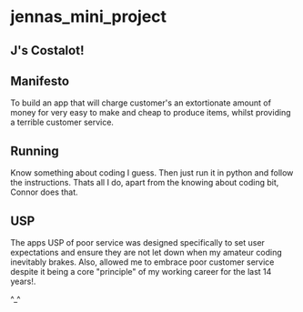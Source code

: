 # jennas_mini_project

## J's Costalot!

## Manifesto

To build an app that will charge customer's an extortionate amount of money for very easy to make and cheap to produce items, whilst providing a terrible customer service. 

## Running

Know something about coding I guess. Then just run it in python and follow the instructions. Thats all I do, apart from the knowing about coding bit, Connor does that.

## USP

The apps USP of poor service was designed specifically to set user expectations and ensure they are not let down when my amateur coding inevitably brakes. Also, allowed me to embrace poor customer service despite it being a core "principle" of my working career for the last 14 years!. 

^_^